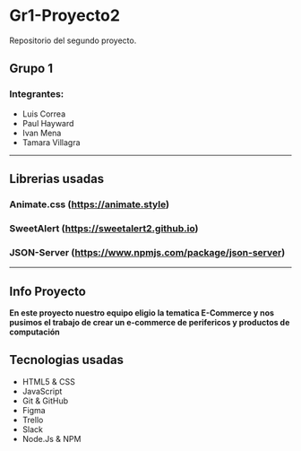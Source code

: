 # Gr1-Proyecto2
Repositorio del segundo proyecto.
## Grupo 1
### Integrantes:
- Luis Correa
- Paul Hayward
- Ivan Mena
- Tamara Villagra

--- 

## Librerias usadas

### Animate.css (https://animate.style)
### SweetAlert (https://sweetalert2.github.io)
### JSON-Server (https://www.npmjs.com/package/json-server)

---

## Info Proyecto

**En este proyecto nuestro equipo eligio la tematica E-Commerce y nos pusimos el trabajo de crear un e-commerce de perifericos y productos de computación**

## Tecnologias usadas 

- HTML5 & CSS
- JavaScript
- Git & GitHub
- Figma
- Trello
- Slack
- Node.Js & NPM
